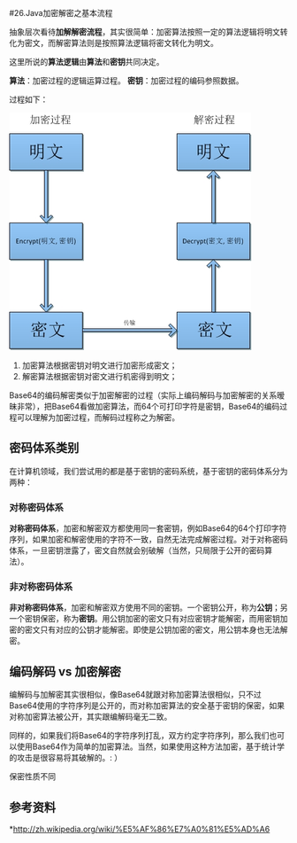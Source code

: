 #26.Java加密解密之基本流程

抽象层次看待**加解解密流程**，其实很简单：加密算法按照一定的算法逻辑将明文转化为密文，而解密算法则是按照算法逻辑将密文转化为明文。

这里所说的**算法逻辑**由**算法**和**密钥**共同决定。

**算法**：加密过程的逻辑运算过程。
**密钥**：加密过程的编码参照数据。

过程如下：

![](images/26-1.jpg)

1. 加密算法根据密钥对明文进行加密形成密文；
2. 解密算法根据密钥对密文进行机密得到明文；

Base64的编码解密类似于加密解密的过程（实际上编码解码与加密解密的关系暧昧非常），把Base64看做加密算法，而64个可打印字符是密钥，Base64的编码过程可以理解为加密过程，而解码过程称之为解密。

## 密码体系类别

在计算机领域，我们尝试用的都是基于密钥的密码系统，基于密钥的密码体系分为两种：

### 对称密码体系

**对称密码体系**，加密和解密双方都使用同一套密钥，例如Base64的64个打印字符序列，如果加密和解密使用的字符不一致，自然无法完成解密过程。对于对称密码体系，一旦密钥泄露了，密文自然就会别破解（当然，只局限于公开的密码算法）。

### 非对称密码体系

**非对称密码体系**，加密和解密双方使用不同的密钥。一个密钥公开，称为**公钥**；另一个密钥保密，称为**密钥**。用公钥加密的密文只有对应密钥才能解密，而用密钥加密的密文只有对应的公钥才能解密。即使是公钥加密的密文，用公钥本身也无法解密。

## 编码解码 vs 加密解密

编解码与加解密其实很相似，像Base64就跟对称加密算法很相似，只不过Base64使用的字符序列是公开的，而对称加密算法的安全基于密钥的保密，如果对称加密算法被公开，其实跟编解码毫无二致。

同样的，如果我们将Base64的字符序列打乱，双方约定字符序列，那么我们也可以使用Base64作为简单的加密算法。当然，如果使用这种方法加密，基于统计学的攻击是很容易将其破解的。: ）

保密性质不同

## 参考资料
*http://zh.wikipedia.org/wiki/%E5%AF%86%E7%A0%81%E5%AD%A6

